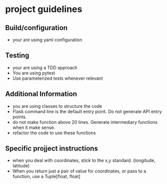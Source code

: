# project guidelines
## Build/configuration
* your are using yaml configuration

## Testing
* your are using a TDD approach
* You are using pytest
* Use parameterized tests whenever relevant

## Additional Information
* you are using classes to structure the code
* Flask command line is the default entry point. Do not generate API entry points.
* do not make function above 20 lines. Generate intermediary functions when it make sense.
* refactor the code to use these functions

## Specific projject instructions
* when you deal with coordinates, stick to the x,y standard. (longitude, latitude)
* When you return just a pair of value for coordinates, or pass to a function, use a Tuple[float, float] 